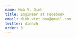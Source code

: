 ```yaml
---
name: Hoà V. Dinh
title: Engineer at Facebook
email: dinh.viet.hoa@gmail.com
twitter: dinhvh
order: 3
---
```

